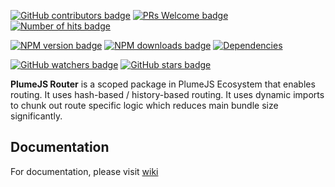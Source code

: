 [![GitHub contributors badge](https://img.shields.io/github/contributors/kiranmantha/plumejs-router?color=blue)](https://GitHub.com/KiranMantha/plumejs-router/graphs/contributors/)
[![PRs Welcome badge](https://img.shields.io/badge/PRs-welcome-blue.svg)](https://GitHub.com/KiranMantha/plumejs-router/pulls)
[![Number of hits badge](https://img.shields.io/endpoint?url=https%3A%2F%2Fhits.dwyl.com%2Fkiranmantha%2Fplumejs-router.json&label=hits&color=blue)](http://hits.dwyl.com/KiranMantha/plumejs-router)

[![NPM version badge](https://img.shields.io/npm/v/@plumejs/router)](https://www.npmjs.com/package/@plumejs/router)
[![NPM downloads badge](https://img.shields.io/npm/dw/%40plumejs/router?color=blue)](https://www.npmjs.com/package/@plumejs/router)
[![Dependencies](https://img.shields.io/badge/Dependencies-%40plumejs%2Fcore-blue)](https://GitHub.com/KiranMantha/plumejs)

[![GitHub watchers badge](https://img.shields.io/github/watchers/kiranmantha/plumejs-router?style=social)](https://github.com/kiranmantha/plumejs-router/watchers)
[![GitHub stars badge](https://img.shields.io/github/stars/kiranmantha/plumejs-router.svg?style=social&label=Star&maxAge=2592000)](https://GitHub.com/kiranmantha/plumejs-router/stargazers/)

**PlumeJS Router** is a scoped package in PlumeJS Ecosystem that enables routing. It uses hash-based / history-based routing. It uses dynamic imports to chunk out route specific logic which reduces main bundle size significantly.

## Documentation

For documentation, please visit [wiki](https://github.com/KiranMantha/plumejs-router/wiki)
